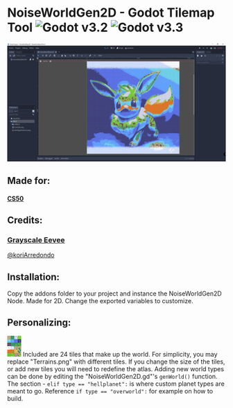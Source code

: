 # NoiseWorldGen2D - Godot Tilemap Tool ![Godot v3.2](https://img.shields.io/badge/Godot-v3.2-%23478cbf?logo=godot-engine&logoColor=white) ![Godot v3.3](https://img.shields.io/badge/Godot-v3.3-%23478cbf?logo=godot-engine&logoColor=white)
![Banner Worldgen W/ an Eevee](.//worldgenbanner2.png)

## Made for:
#### [CS50](https://www.edx.org/course/introduction-computer-science-harvardx-cs50x)

## Credits:
### [Grayscale Eevee](https://twitter.com/koriArredondo/status/1449412238385762309)
[@koriArredondo](https://twitter.com/koriArredondo)

## Installation:
Copy the addons folder to your project and instance the NoiseWorldGen2D Node. Made for 2D. Change the exported variables to customize.

## Personalizing:
![Terrains](.//addons/NoiseWorldGen2D/assets/Terrains.png)
Included are 24 tiles that make up the world. For simplicity, you may replace "Terrains.png" with different tiles. If you change the size of the tiles, or add new tiles you will need to redefine the atlas. Adding new world types can be done by editing the "NoiseWorldGen2D.gd"'s ```genWorld()``` function. The section - ```elif type == "hellplanet":``` is where custom planet types are meant to go. Reference ```if type == "overworld":``` for example on how to build.
